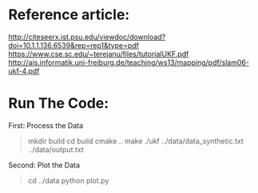 # Reference article:

http://citeseerx.ist.psu.edu/viewdoc/download?doi=10.1.1.136.6539&rep=rep1&type=pdf
https://www.cse.sc.edu/~terejanu/files/tutorialUKF.pdf
http://ais.informatik.uni-freiburg.de/teaching/ws13/mapping/pdf/slam06-ukf-4.pdf


# Run The Code:

First: Process the Data
>mkdir build
cd build
cmake ..
make 
./ukf ../data/data_synthetic.txt ../data/output.txt

Second: Plot the Data
> cd ../data
python plot.py
